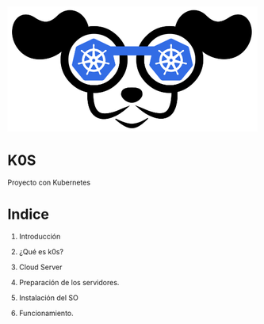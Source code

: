 ![img](https://github.com/abarcajoel/K0S/blob/main/img/k9s.png)
#                       K0S
Proyecto con Kubernetes
# Indice

1. Introducción

2. ¿Qué es k0s?

3. Cloud Server

4. Preparación de los servidores.

5. Instalación del SO 

6. Funcionamiento.



